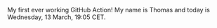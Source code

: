 My first ever working GitHub Action!
My name is Thomas and today is Wednesday, 13 March, 19:05 CET. 
